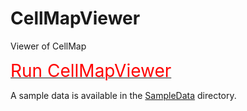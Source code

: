 # CellMapViewer
Viewer of CellMap



[<span style="font-size: 200%; color: red;">Run CellMapViewer</span>](https://yusuke-imoto-lab.github.io/CellMapViewer/CellMapViewer/viewer.html)

A sample data is available in the [SampleData](https://github.com/yusuke-imoto-lab/CellMapViewer/tree/main/SampleData) directory. 
